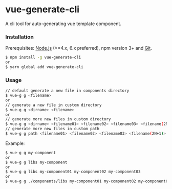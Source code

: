 # vue-generate-cli

A cli tool for auto-generating vue template component.

### Installation

Prerequisites: [Node.js](https://nodejs.org/en/) (>=4.x, 6.x preferred), npm version 3+ and [Git](https://git-scm.com/).

``` bash
$ npm install -g vue-generate-cli
or
$ yarn global add vue-generate-cli
```

### Usage

``` bash
// default generate a new file in components directory
$ vue-g g <filename>
or
// generate a new file in custom directory
$ vue-g g <dirname> <filename>
or
// generate more new files in custom directory
$ vue-g g <dirname> <filename01> <filename02> <filename03> <filename(2N+1)>
// generate more new files in custom path
$ vue-g g path <filename01> <filename02> <filename03> <filename(2N+1)>
```

Example:

``` bash
$ vue-g g my-component
or
$ vue-g g libs my-component
or
$ vue-g g libs my-component01 my-component02 my-component03
or
$ vue-g g ./components/libs my-component01 my-component02 my-component03
```
